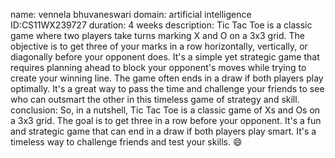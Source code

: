 name: vennela bhuvaneswari domain: artificial intelligence ID:CS11WX239727 duration: 4 weeks description: Tic Tac Toe is a classic game where two players take turns marking X and O on a 3x3 grid. The objective is to get three of your marks in a row horizontally, vertically, or diagonally before your opponent does. It's a simple yet strategic game that requires planning ahead to block your opponent's moves while trying to create your winning line. The game often ends in a draw if both players play optimally. It's a great way to pass the time and challenge your friends to see who can outsmart the other in this timeless game of strategy and skill. conclusion: So, in a nutshell, Tic Tac Toe is a classic game of Xs and Os on a 3x3 grid. The goal is to get three in a row before your opponent. It's a fun and strategic game that can end in a draw if both players play smart. It's a timeless way to challenge friends and test your skills. 😄
